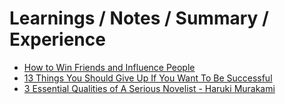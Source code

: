 # Learnings / Notes / Summary / Experience


* [How to Win Friends and Influence People](https://github.com/harshchiki/gyaan/blob/master/How%20to%20Win%20Friends%20and%20Influence%20People/How%20to%20In%20Friends%20and%20Influence%20People%20Notes.md)
* [13 Things You Should Give Up If You Want To Be Successful](https://github.com/harshchiki/gyaan/blob/master/13%20Things%20You%20Should%20Give%20Up%20If%20You%20Want%20To%20Be%20Successful/13%20Things%20You%20Should%20Give%20Up%20If%20You%20Want%20To%20Be%20Successful.md)
* [3 Essential Qualities of A Serious Novelist - Haruki Murakami](https://github.com/harshchiki/gyaan/blob/master/3%20essential%20qualitites%20of%20serious%20novelist%20-%20By%20Haruki%20Murakami/3%20essential%20qualitites%20of%20serious%20novelist%20-%20By%20Haruki%20Murakami.md)
